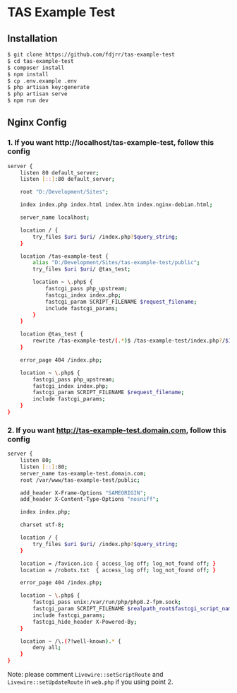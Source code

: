 # TAS Example Test

## Installation

```bash
$ git clone https://github.com/fdjrr/tas-example-test
$ cd tas-example-test
$ composer install
$ npm install
$ cp .env.example .env
$ php artisan key:generate
$ php artisan serve
$ npm run dev
```

## Nginx Config

### 1. If you want http://localhost/tas-example-test, follow this config

```bash
server {
    listen 80 default_server;
    listen [::]:80 default_server;

    root "D:/Development/Sites";

    index index.php index.html index.htm index.nginx-debian.html;

    server_name localhost;

    location / {
        try_files $uri $uri/ /index.php?$query_string;
    }

    location /tas-example-test {
        alias "D:/Development/Sites/tas-example-test/public";
        try_files $uri $uri/ @tas_test;

        location ~ \.php$ {
            fastcgi_pass php_upstream;
            fastcgi_index index.php;
            fastcgi_param SCRIPT_FILENAME $request_filename;
            include fastcgi_params;
        }
    }

    location @tas_test {
        rewrite /tas-example-test/(.*)$ /tas-example-test/index.php?/$1 last;
    }

    error_page 404 /index.php;

    location ~ \.php$ {
        fastcgi_pass php_upstream;
        fastcgi_index index.php;
        fastcgi_param SCRIPT_FILENAME $request_filename;
        include fastcgi_params;
    }
}
```

### 2. If you want http://tas-example-test.domain.com, follow this config

```bash
server {
    listen 80;
    listen [::]:80;
    server_name tas-example-test.domain.com;
    root /var/www/tas-example-test/public;

    add_header X-Frame-Options "SAMEORIGIN";
    add_header X-Content-Type-Options "nosniff";

    index index.php;

    charset utf-8;

    location / {
        try_files $uri $uri/ /index.php?$query_string;
    }

    location = /favicon.ico { access_log off; log_not_found off; }
    location = /robots.txt  { access_log off; log_not_found off; }

    error_page 404 /index.php;

    location ~ \.php$ {
        fastcgi_pass unix:/var/run/php/php8.2-fpm.sock;
        fastcgi_param SCRIPT_FILENAME $realpath_root$fastcgi_script_name;
        include fastcgi_params;
        fastcgi_hide_header X-Powered-By;
    }

    location ~ /\.(?!well-known).* {
        deny all;
    }
}
```

Note: please comment `Livewire::setScriptRoute` and `Livewire::setUpdateRoute` in `web.php` if you using point 2.
